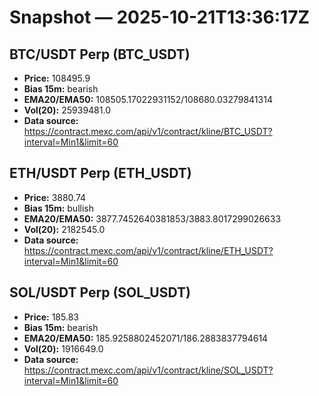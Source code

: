 # Snapshot — 2025-10-21T13:36:17Z

## BTC/USDT Perp (BTC_USDT)
- **Price:** 108495.9
- **Bias 15m:** bearish
- **EMA20/EMA50:** 108505.17022931152/108680.03279841314
- **Vol(20):** 25939481.0
- **Data source:** https://contract.mexc.com/api/v1/contract/kline/BTC_USDT?interval=Min1&limit=60

## ETH/USDT Perp (ETH_USDT)
- **Price:** 3880.74
- **Bias 15m:** bullish
- **EMA20/EMA50:** 3877.7452640381853/3883.8017299026633
- **Vol(20):** 2182545.0
- **Data source:** https://contract.mexc.com/api/v1/contract/kline/ETH_USDT?interval=Min1&limit=60

## SOL/USDT Perp (SOL_USDT)
- **Price:** 185.83
- **Bias 15m:** bearish
- **EMA20/EMA50:** 185.9258802452071/186.2883837794614
- **Vol(20):** 1916649.0
- **Data source:** https://contract.mexc.com/api/v1/contract/kline/SOL_USDT?interval=Min1&limit=60
